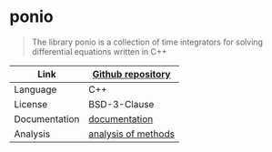 # ponio

> The library ponio is a collection of time integrators for solving differential equations written in C++

| Link          | [Github repository](https://github.com/hpc-maths/ponio)   |
|---------------|-----------------------------------------------------------|
| Language      | C++                                                       |
| License       | BSD-3-Clause                                              |
| Documentation | [documentation](https://ponio.readthedocs.io/en/latest/)  |
| Analysis      | [analysis of methods](https://hpc-maths.github.io/ponio/) |
